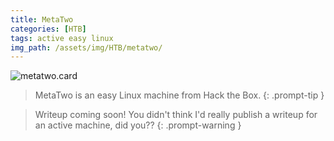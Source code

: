 ```yaml
---
title: MetaTwo
categories: [HTB]
tags: active easy linux
img_path: /assets/img/HTB/metatwo/
---
```


![metatwo.card](MetaTwo.png)

> MetaTwo is an easy Linux machine from Hack the Box. 
{: .prompt-tip }

> Writeup coming soon! You didn't think I'd really publish a writeup for an active machine, did you??
{: .prompt-warning }